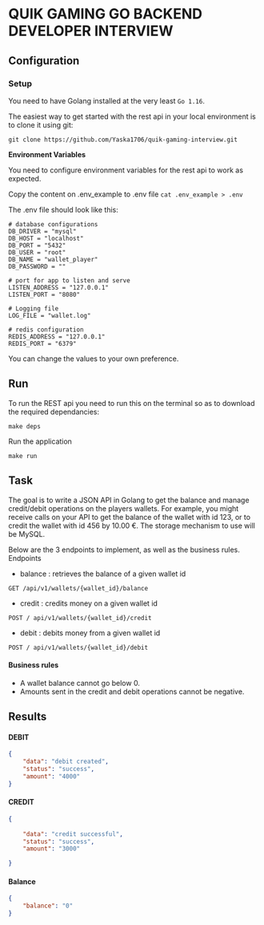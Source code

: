 # QUIK GAMING GO BACKEND DEVELOPER INTERVIEW
## Configuration
###  Setup
You need to have Golang installed at the very least `Go 1.16`. 


The easiest way to get started with the rest api in your local environment is to clone it using git:

```
git clone https://github.com/Yaska1706/quik-gaming-interview.git
```

**Environment Variables**

You need to configure environment variables for the rest api to work as expected.

Copy the content on .env_example to .env file
`cat .env_example > .env`

The .env file should look like this:

```
# database configurations
DB_DRIVER = "mysql"
DB_HOST = "localhost"
DB_PORT = "5432"
DB_USER = "root"
DB_NAME = "wallet_player"
DB_PASSWORD = ""

# port for app to listen and serve
LISTEN_ADDRESS = "127.0.0.1"
LISTEN_PORT = "8080"

# Logging file
LOG_FILE = "wallet.log"

# redis configuration
REDIS_ADDRESS = "127.0.0.1"
REDIS_PORT = "6379"

```
You can change the values to your own preference.
## Run
To run the REST api you need to run this on the terminal so as to download the required dependancies:

`make deps`

Run the application

`make run`

## Task 
The goal is to write a JSON API in Golang to get the balance and manage credit/debit  operations on the players wallets. For example, you might receive calls on your API to get  the balance of the wallet with id 123, or to credit the wallet with id 456 by 10.00 €. The  storage mechanism to use will be MySQL.

Below are the 3 endpoints to implement, as well as the business rules. Endpoints 
- balance : retrieves the balance of a given wallet id 

```GET /api/v1/wallets/{wallet_id}/balance ```
- credit : credits money on a given wallet id 

```POST / api/v1/wallets/{wallet_id}/credit ```

- debit : debits money from a given wallet id 

```POST / api/v1/wallets/{wallet_id}/debit ```
#### Business rules 
- A wallet balance cannot go below 0. 
- Amounts sent in the credit and debit operations cannot be negative. 

## Results

#### DEBIT

```json
{
    "data": "debit created",
    "status": "success",
    "amount": "4000"
}
```
 #### CREDIT

```json
{
    
    "data": "credit successful",
    "status": "success",
    "amount": "3000"

}

```
 
#### Balance

```json
{
    "balance": "0"
}

```